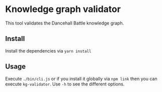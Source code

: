 # Knowledge graph validator

This tool validates the Dancehall Battle knowledge graph.

## Install

Install the dependencies via `yarn install`

## Usage

Execute `./bin/cli.js` or if you install it globally via `npm link`
then you can execute `kg-validator`.
Use `-h` to see the different options.